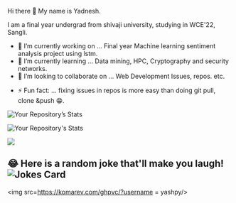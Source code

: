 Hi there 👋
My name is Yadnesh.                                         

I am a final year undergrad from shivaji university, studying in WCE'22, Sangli.     

 
<!--
**yashpy/yashpy** is a ✨ _special_ ✨ repository because its `README.md` (this file) appears on your GitHub profile.

Here are some ideas to get you started:
-->

- 🔭 I’m currently working on ... Final year Machine learning sentiment analysis project using lstm.
- 🌱 I’m currently learning ...  Data mining, HPC, Cryptography and security networks.
- 👯 I’m looking to collaborate on ... Web Development Issues, repos. etc.
<!--
- 🤔 I’m looking for help with ...
- 💬 Ask me about ...
 
- 📫 How to reach me: ... Connect me on linkedin: https://www.linkedin.com/in/yadneshsdeshpande/
-->
<!-- - 😄 Pronouns: ...--> 
- ⚡ Fun fact: ... fixing issues in repos is more easy than doing git pull, clone &push 😁.

![Your Repository’s Stats](https://github-readme-stats.vercel.app/api?username=yashpy&show_icons=true)

![Your Repository's Stats](https://github-readme-stats.vercel.app/api/top-langs/?username=yashpy&theme=blue-green)

 <a href = "https://github.com/yashpy/Virtual-police_station/graphs/contributors">  
<img src = "https://contrib.rocks/image?repo = yashpy/Virtual-police_station"/>  
</a> 

## 😂 Here is a random joke that'll make you laugh!![Jokes Card](https://readme-jokes.vercel.app/api)

<img src=https://komarev.com/ghpvc/?username = yashpy/>

